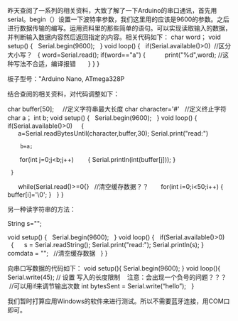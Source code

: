 
昨天查阅了一系列的相关资料，大致了解了一下Arduino的串口通讯，首先用serial。begin（）设置一下波特率参数，我们这里用的应该是9600的参数。之后进行数据传输的编写。运用资料里的那些简单的语句。可以实现读取输入的数据，并判断输入数据内容然后返回指定的内容。相关代码如下：
char word；
void setup()
{
    Serial.begin(9600);  
}
void loop()
{
    if(Serial.available()>0)  //区分大小写？
    {
        word=Serial.read();
        if(word=="a")
        {
            print("%d",word);  //这种写法不合适，编译报错
        }
    }
}


板子型号："Arduino Nano, ATmega328P

结合查阅的相关资料，对代码调整如下：

char buffer[50];      //定义字符串最大长度
char character='#'    //定义终止字符
char a；
int b;
void setup()
{
    Serial.begin(9600);  
}
void loop()
{
    if(Serial.available()>0)  
    {
        
        a=Serial.readBytesUntil(character,buffer,30);
        Serial.print("read:")
        
        b=a;
        for(int j=0;j<b;j++)
        {
           Serial.println(int(buffer[j]));
        }
        
     }
       while(Serial.read()>=0{}   //清空缓存数据？？
       for(int i=0;i<50;i++)
       {
          buffer[i]='\0';
       }
    }
}


另一种读字符串的方法：

String s="";

void setup()
{
    Serial.begin(9600);  
}
void loop()
{
    if(Serial.available()>0)  
    {
      s = Serial.readString();
      Serial.print("read:");
      Serial.println(s);
    }
    comdata = "";    //清空缓存数据
    }
}


向串口写数据的代码如下：
void setup(){ 
Serial.begin(9600); 
}
void loop(){ 
  Serial.write(45); // 设置 写入的长度限制    注意：会出现一个负号的问题？？？
  //可以用if来调节输出次数
  int bytesSent = Serial.write(“hello”);  
}



我们暂时打算应用Windows的软件来进行测试。所以不需要蓝牙连接，用COM口即可。
